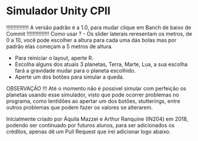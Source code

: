 # Simulador Unity CPII
  !!!!!!!!!!!!!!! A versão padrão é a 1.0, para mudar clique em Banch de baixo de Commit !!!!!!!!!!!!!!!
  Como usar ?
    - Os slider laterais reresentam os metros, de 0 a 10, você pode escolher a altura para cada uma das bolas mas por padrão elas começam a 5 metros de altura.
  - Para reiniciar o layout, aperte R.
  - Escolha alguns dos atuais 3 planetas, Terra, Marte, Lua, a sua escolha fará a gravidade mudar para o planeta escolhido.
  - Aperte um dos botões para simular a queda.

OBSERVAÇÃO !!!
  Até o momento não é possivel simular com perfeição os planetas usando esse simulador, visto que pode ocorrer problemas no programa, como lentidões ao apertar um dos botões, stutterings, entre outros problemas que podem fazer os valores se alterarem.


  Inicialmente criado por Áquila Mazzei e Arthur Ranquine (IN204) em 2018, podendo ser continuado por futuros alunos, para ser adicionados os créditos, apenas dê um Pull Request que irei adicionar logo abaixo.
